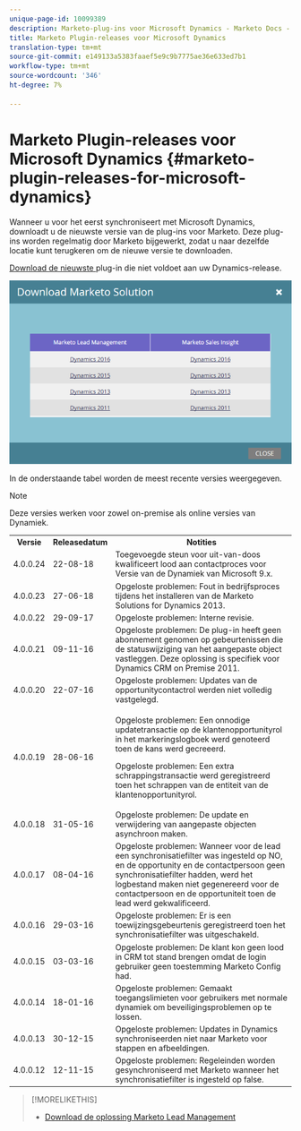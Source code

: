 ```yaml
---
unique-page-id: 10099389
description: Marketo-plug-ins voor Microsoft Dynamics - Marketo Docs - Productdocumentatie
title: Marketo Plugin-releases voor Microsoft Dynamics
translation-type: tm+mt
source-git-commit: e149133a5383faaef5e9c9b7775ae36e633ed7b1
workflow-type: tm+mt
source-wordcount: '346'
ht-degree: 7%

---
```



# Marketo Plugin-releases voor Microsoft Dynamics {#marketo-plugin-releases-for-microsoft-dynamics}

Wanneer u voor het eerst synchroniseert met Microsoft Dynamics, downloadt u de nieuwste versie van de plug-ins voor Marketo. Deze plug-ins worden regelmatig door Marketo bijgewerkt, zodat u naar dezelfde locatie kunt terugkeren om de nieuwe versie te downloaden.

[Download de nieuwste ](sync-setup/download-the-marketo-lead-management-solution.md) plug-in die niet voldoet aan uw Dynamics-release.

![](assets/lead-management-solution.png)

In de onderstaande tabel worden de meest recente versies weergegeven.

>[!NOTE]
>
>Deze versies werken voor zowel on-premise als online versies van Dynamiek.

<table> 
 <tbody> 
  <tr> 
   <th colspan="1">Versie</th> 
   <th colspan="1">Releasedatum</th> 
   <th>Notities</th> 
  </tr> 
  <tr> 
   <td colspan="1">4.0.0.24</td> 
   <td colspan="1">22-08-18</td> 
   <td colspan="1">Toegevoegde steun voor uit-van-doos kwalificeert lood aan contactproces voor Versie van de Dynamiek van Microsoft 9.x.</td> 
  </tr> 
  <tr> 
   <td colspan="1">4.0.0.23</td> 
   <td colspan="1">27-06-18</td> 
   <td colspan="1">Opgeloste problemen: Fout in bedrijfsproces tijdens het installeren van de Marketo Solutions for Dynamics 2013.</td> 
  </tr> 
  <tr> 
   <td colspan="1">4.0.0.22</td> 
   <td colspan="1">29-09-17</td> 
   <td colspan="1">Opgeloste problemen: Interne revisie.</td> 
  </tr> 
  <tr> 
   <td colspan="1"><p>4.0.0.21</p></td> 
   <td colspan="1">09-11-16</td> 
   <td colspan="1">Opgeloste problemen: De plug-in heeft geen abonnement genomen op gebeurtenissen die de statuswijziging van het aangepaste object vastleggen. Deze oplossing is specifiek voor Dynamics CRM on Premise 2011. </td> 
  </tr> 
  <tr> 
   <td colspan="1">4.0.0.20</td> 
   <td colspan="1">22-07-16</td> 
   <td colspan="1">Opgeloste problemen: Updates van de opportunitycontactrol werden niet volledig vastgelegd.</td> 
  </tr> 
  <tr> 
   <td colspan="1">4.0.0.19</td> 
   <td colspan="1">28-06-16</td> 
   <td colspan="1"><p>Opgeloste problemen: Een onnodige updatetransactie op de klantenopportunityrol in het markeringslogboek werd genoteerd toen de kans werd gecreeerd. </p><p>Opgeloste problemen: Een extra schrappingstransactie werd geregistreerd toen het schrappen van de entiteit van de klantenopportunityrol.</p></td> 
  </tr> 
  <tr> 
   <td colspan="1">4.0.0.18</td> 
   <td colspan="1">31-05-16</td> 
   <td colspan="1">Opgeloste problemen:  De update en verwijdering van aangepaste objecten asynchroon maken.</td> 
  </tr> 
  <tr> 
   <td colspan="1">4.0.0.17</td> 
   <td colspan="1">08-04-16</td> 
   <td colspan="1">Opgeloste problemen: Wanneer voor de lead een synchronisatiefilter was ingesteld op NO, en de opportunity en de contactpersoon geen synchronisatiefilter hadden, werd het logbestand maken niet gegenereerd voor de contactpersoon en de opportuniteit toen de lead werd gekwalificeerd.</td> 
  </tr> 
  <tr> 
   <td colspan="1">4.0.0.16</td> 
   <td colspan="1">29-03-16</td> 
   <td>Opgeloste problemen: Er is een toewijzingsgebeurtenis geregistreerd toen het synchronisatiefilter was uitgeschakeld.</td> 
  </tr> 
  <tr> 
   <td colspan="1">4.0.0.15</td> 
   <td colspan="1">03-03-16</td> 
   <td colspan="1">Opgeloste problemen: De klant kon geen lood in CRM tot stand brengen omdat de login gebruiker geen toestemming Marketo Config had.</td> 
  </tr> 
  <tr> 
   <td colspan="1">4.0.0.14</td> 
   <td colspan="1">18-01-16</td> 
   <td colspan="1">Opgeloste problemen: Gemaakt toegangslimieten voor gebruikers met normale dynamiek om beveiligingsproblemen op te lossen.</td> 
  </tr> 
  <tr> 
   <td colspan="1">4.0.0.13</td> 
   <td colspan="1">30-12-15</td> 
   <td>Opgeloste problemen: Updates in Dynamics synchroniseerden niet naar Marketo voor stappen en afbeeldingen.</td> 
  </tr> 
  <tr> 
   <td colspan="1">4.0.0.12</td> 
   <td colspan="1">12-11-15</td> 
   <td colspan="1">Opgeloste problemen: Regeleinden worden gesynchroniseerd met Marketo wanneer het synchronisatiefilter is ingesteld op false.</td> 
  </tr> 
 </tbody> 
</table>

>[!MORELIKETHIS]
>
>* [Download de oplossing Marketo Lead Management](sync-setup/download-the-marketo-lead-management-solution.md)

